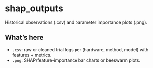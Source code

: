 # shap_outputs

Historical observations (.csv) and parameter importance plots (.png).

## What’s here
- `.csv`: raw or cleaned trial logs per (hardware, method, model) with features + metrics.
- `.png`: SHAP/feature-importance bar charts or beeswarm plots.